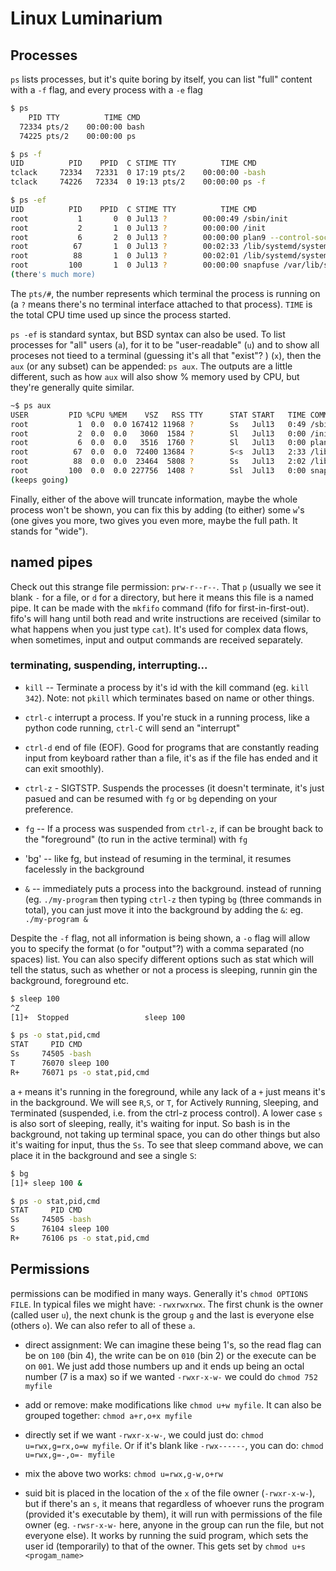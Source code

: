 # Linux Luminarium 

## Processes
`ps` lists processes, but it's quite boring by itself, you can list "full" content with a `-f` flag, and every process with a `-e` flag

```bash
$ ps
    PID TTY          TIME CMD
  72334 pts/2    00:00:00 bash
  74225 pts/2    00:00:00 ps

$ ps -f
UID          PID    PPID  C STIME TTY          TIME CMD
tclack     72334   72331  0 17:19 pts/2    00:00:00 -bash
tclack     74226   72334  0 19:13 pts/2    00:00:00 ps -f

$ ps -ef
UID          PID    PPID  C STIME TTY          TIME CMD
root           1       0  0 Jul13 ?        00:00:49 /sbin/init
root           2       1  0 Jul13 ?        00:00:00 /init
root           6       2  0 Jul13 ?        00:00:00 plan9 --control-socket 7 --log-le
root          67       1  0 Jul13 ?        00:02:33 /lib/systemd/systemd-journald
root          88       1  0 Jul13 ?        00:02:01 /lib/systemd/systemd-udevd
root         100       1  0 Jul13 ?        00:00:00 snapfuse /var/lib/snapd/snaps/bar
(there's much more)
```
The `pts/#`, the number represents which terminal the process is running on (a `?` means there's no terminal interface attached to that process). `TIME` is the total CPU time used up since the process started.

`ps -ef` is standard syntax, but BSD syntax can also be used. To list processes for "all" users (`a`), for it to be	"user-readable" (`u`) and to show all proceses not tieed to a terminal (guessing it's all that "exist"? ) (`x`), then the `aux` (or any subset) can be appended: `ps aux`. The outputs are a little different, such as how `aux` will also show % memory used by CPU, but they're generally quite similar.

```bash
~$ ps aux
USER         PID %CPU %MEM    VSZ   RSS TTY      STAT START   TIME COMMAND
root           1  0.0  0.0 167412 11968 ?        Ss   Jul13   0:49 /sbin/
root           2  0.0  0.0   3060  1584 ?        Sl   Jul13   0:00 /init
root           6  0.0  0.0   3516  1760 ?        Sl   Jul13   0:00 plan9
root          67  0.0  0.0  72400 13684 ?        S<s  Jul13   2:33 /lib/s
root          88  0.0  0.0  23464  5808 ?        Ss   Jul13   2:02 /lib/s
root         100  0.0  0.0 227756  1408 ?        Ssl  Jul13   0:00 snapfu
(keeps going)
```

Finally, either of the above will truncate information, maybe the whole process won't be shown, you can fix this by adding (to either) some `w`'s (one gives you more, two gives you even more, maybe the full path. It stands for "wide"). 

## named pipes
Check out this strange file permission: `prw-r--r--`. That `p` (usually we see it blank `-` for a file, or `d` for a directory, but here it means this file is a named pipe. It can be made with the `mkfifo` command (fifo for first-in-first-out). fifo's will hang until both read and write instructions are received (similar to what happens when you just type `cat`). It's used for complex data flows, when sometimes, input and output commands are received separately.

### terminating, suspending, interrupting...
* `kill` -- Terminate a process by it's id with the kill command (eg. `kill 342`). Note: not `pkill` which terminates based on name or other things.

* `ctrl-c` interrupt a process. If you're stuck in a running process, like a python code running, `ctrl-C` will send an "interrupt" 

* `ctrl-d` end of file (EOF). Good for programs that are constantly reading input from keyboard rather than a file, it's as if the file has ended and it can exit smoothly). 

* `ctrl-z` - SIGTSTP. Suspends the processes (it doesn't terminate, it's just pasued and can be resumed with `fg` or `bg` depending on your preference.

* `fg` -- If a process was suspended from `ctrl-z`, if can be brought back to the "foreground" (to run in the active terminal) with `fg`

* 'bg' -- like fg, but instead of resuming in the terminal, it resumes facelessly in the background

* `&` -- immediately puts a process into the background. instead of running (eg. `./my-program` then typing `ctrl-z` then typing `bg` (three commands in total), you can just move it into the background by adding the `&`: eg. `./my-program &`

Despite the `-f` flag, not all information is being shown, a `-o` flag will allow you to specify the format (o for "output"?) with a comma separated (no spaces) list. You can also specify different options such as stat which will tell the status, such as whether or not a process is sleeping, runnin gin the background, foreground etc.

```bash
$ sleep 100
^Z
[1]+  Stopped                 sleep 100

$ ps -o stat,pid,cmd
STAT     PID CMD
Ss     74505 -bash
T      76070 sleep 100
R+     76071 ps -o stat,pid,cmd
```
a `+` means it's running in the foreground, while any lack of a `+` just means it's in the background. We will see `R`,`S`, or `T`, for Actively `R`unning, `S`leeping, and `T`erminated (suspended, i.e. from the ctrl-z process control). A lower case `s` is also sort of sleeping, really, it's waiting for input. So bash is in the background, not taking up terminal space, you can do other things but also it's waiting for input, thus the `Ss`. To see that sleep command above, we can place it in the background and see a single `S`:
```bash
$ bg
[1]+ sleep 100 &

$ ps -o stat,pid,cmd
STAT     PID CMD
Ss     74505 -bash
S      76104 sleep 100
R+     76106 ps -o stat,pid,cmd
```

## Permissions
permissions can be modified in many ways. Generally it's `chmod OPTIONS FILE`. In typical files we might have: `-rwxrwxrwx`. The first chunk is the owner (called user `u`), the next chunk is the group `g` and the last is everyone else (others `o`). We can also refer to all of these `a`.

* direct assignment: We can imagine these being 1's, so the read flag can be on `100` (bin 4), the write can be on `010` (bin 2) or the execute can be on `001`. We just add those numbers up and it ends up being an octal number (7 is a max) so if we wanted `-rwxr-x-w-` we could do `chmod 752 myfile`

* add or remove: make modifications like `chmod u+w myfile`. It can also be grouped together: `chmod a+r,o+x myfile`

* directly set if we want `-rwxr-x-w-`, we could just do: `chmod u=rwx,g=rx,o=w myfile`. Or if it's blank like `-rwx------`, you can do: `chmod u=rwx,g=-,o=- myfile`

* mix the above two works: `chmod u=rwx,g-w,o+rw`

* suid bit is placed in the location of the `x` of the file owner (`-rwxr-x-w-`), but if there's an `s`, it means that regardless of whoever runs the program (provided it's executable by them), it will run with permissions of the file owner (eg. `-rwsr-x-w-` here, anyone in the group can run the file, but not everyone else). It works by running the suid program, which sets the user id (temporarily) to that of the owner. This gets set by `chmod u+s <progam_name>`

